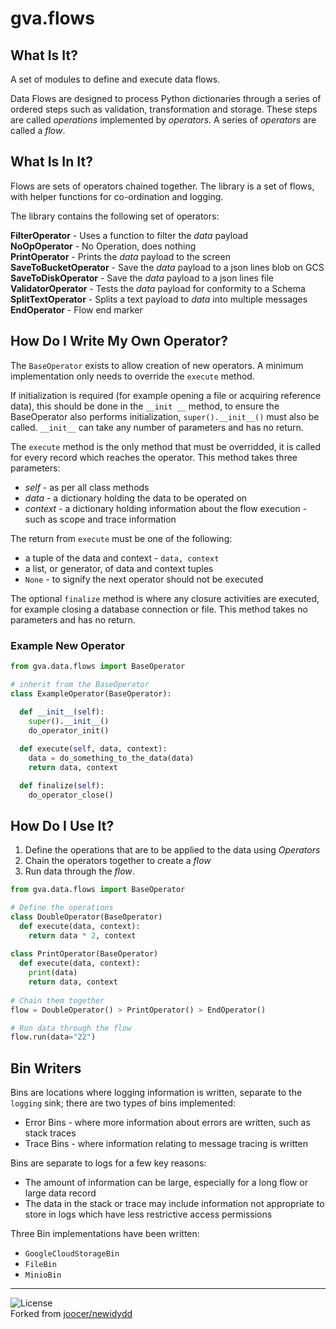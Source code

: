 # gva.flows

## What Is It?

A set of modules to define and execute data flows.

Data Flows are designed to process Python dictionaries through a series of ordered steps such as validation, transformation and storage. These steps are called _operations_ implemented by _operators_. A series of _operators_ are called a _flow_.

## What Is In It?

Flows are sets of operators chained together. The library is a set of flows, with helper functions for co-ordination and logging.

The library contains the following set of operators:

**FilterOperator** - Uses a function to filter the _data_ payload    
**NoOpOperator** - No Operation, does nothing  
**PrintOperator** - Prints the _data_ payload to the screen  
**SaveToBucketOperator** - Save the _data_ payload to a json lines blob on GCS  
**SaveToDiskOperator** - Save the _data_ payload to a json lines file
**ValidatorOperator** - Tests the _data_ payload for conformity to a Schema  
**SplitTextOperator** - Splits a text payload to _data_ into multiple messages
**EndOperator** - Flow end marker  

## How Do I Write My Own Operator?

The `BaseOperator` exists to allow creation of new operators. A minimum implementation only needs to override the `execute` method.

If initialization is required (for example opening a file or acquiring reference data), this should be done in the `__init __` method, to ensure the BaseOperator also performs initialization, `super().__init__()` must also be called. `__init__` can take any number of parameters and has no return.

The `execute` method is the only method that must be overridded, it is called for every record which reaches the operator. This method takes three parameters:

- _self_ - as per all class methods
- _data_ - a dictionary holding the data to be operated on
- _context_ - a dictionary holding information about the flow execution - such as scope and trace information

The return from `execute` must be one of the following:

- a tuple of the data and context - `data, context`
- a list, or generator, of data and context tuples
- `None` - to signify the next operator should not be executed

The optional `finalize` method is where any closure activities are executed, for example closing a database connection or file. This method takes no parameters and has no return.

### Example New Operator
~~~python
from gva.data.flows import BaseOperator

# inherit from the BaseOperator
class ExampleOperator(BaseOperator):
 
  def __init__(self):
    super().__init__()
    do_operator_init()

  def execute(self, data, context):
    data = do_something_to_the_data(data)
    return data, context

  def finalize(self):
    do_operator_close()
~~~


## How Do I Use It?

1) Define the operations that are to be applied to the data using _Operators_
2) Chain the operators together to create a _flow_
3) Run data through the _flow_.

~~~python
from gva.data.flows import BaseOperator

# Define the operations
class DoubleOperator(BaseOperator)
  def execute(data, context):
    return data * 2, context
    
class PrintOperator(BaseOperator)
  def execute(data, context):
    print(data)
    return data, context
    
# Chain them together
flow = DoubleOperator() > PrintOperator() > EndOperator()

# Run data through the flow
flow.run(data="22")
~~~

## Bin Writers

Bins are locations where logging information is written, separate to the `logging` sink;
there are two types of bins implemented:

- Error Bins - where more information about errors are written, such as stack traces
- Trace Bins - where information relating to message tracing is written

Bins are separate to logs for a few key reasons:

- The amount of information can be large, especially for a long flow or large data record
- The data in the stack or trace may include information not appropriate to store in logs
  which have less restrictive access permissions

Three Bin implementations have been written:

- `GoogleCloudStorageBin`
- `FileBin`
- `MinioBin`

---  
![License](https://img.shields.io/badge/License-Apache%202.0-blue.svg)  
Forked from [joocer/newidydd](https://github.com/joocer/newidydd) 
